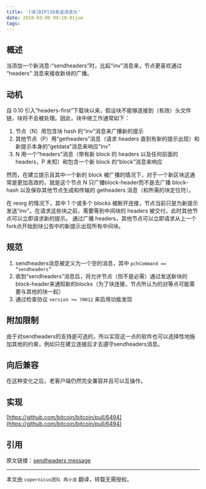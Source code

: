 ```yaml
---
title: '[译]BIP130发送消息头'
date: 2018-03-06 09:18:01jue
tags:
---
```


## 概述

当添加一个新消息-“sendheaders”时，比起“inv”消息来，节点更喜欢通过 “headers” 消息来接收新块的广播。

## 动机

自 0.10 引入“headers-first”下载块以来，假设块不能够连接到（有效）头文件链，块将不会被处理。因此，块中继工作通常如下：

1. 节点（N）用包含块 hash 的“inv”消息来广播新的提示
2. 其他节点（P）用“getheaders”消息（请求 headers 直到有新的提示出现）和新提示本身的“getdata”消息来响应“inv”
3. N 用一个“headers”消息（带有新 block 的 headers 以及任何前面的 headers，P 未知）和包含一个新 block 的“block”消息来响应

然而，在建立提示且其中一个新的 block 被广播的情况下，对于一个新区块这通常是更加高效的，就是这个节点 N 只广播block-header而不是去广播 block-hash 以及保存其他节点生成和传输的 getheaders 消息（和所需的块定位符）。

在 reorg 的情况下，其中 1 个或多个 blocks 被断开连接，节点当前只是为新提示发送“inv”。在请求这些块之前，需要等到中间块的 headers 被交付，此时其他节点可以立即请求新的提示。 通过广播 headers，其他节点可以立即请求从上一个fork点开始到块公告中的新提示出现所有中间块。

## 规范

1. sendheaders消息被定义为一个空的消息，其中 `pchCommand == “sendheaders”`
2. 收到“sendheaders”消息后，将允许节点（但不是必需）通过发送新块的block-header来通知新的blocks（为了块连接，节点所认为的对等点可能需要与其他的块一起）
3. 通过检查协议 `version >= 70012` 来启用功能发现

## 附加限制

由于对sendheaders的支持是可选的，所以实现这一点的软件也可以选择性地施加其他的约束，例如只在建立连接后才去遵守sendheaders消息。

## 向后兼容

在这种变化之后，老客户端仍然完全兼容并且可以互操作。

## 实现

[https://github.com/bitcoin/bitcoin/pull/6494](https://github.com/bitcoin/bitcoin/pull/6494)

## 引用

原文链接：[sendheaders message](https://github.com/bitcoin/bips/blob/master/bip-0130.mediawiki)

***

本文由 `copernicus团队 冉小龙` 翻译，转载无需授权。
